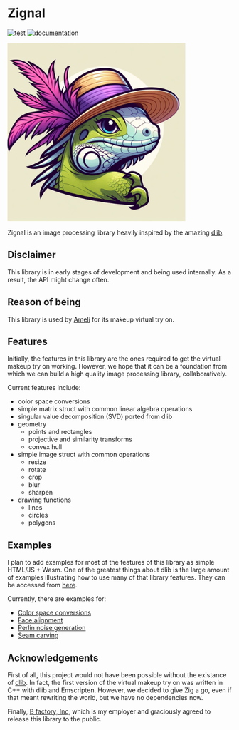 # Zignal
[![test](https://github.com/bfactory-ai/zignal/actions/workflows/test.yml/badge.svg)](https://github.com/bfactory-ai/zignal/actions/workflows/test.yml)
[![documentation](https://github.com/bfactory-ai/zignal/actions/workflows/documentation.yml/badge.svg)](https://github.com/bfactory-ai/zignal/actions/workflows/documentation.yml)

<img src="https://github.com/bfactory-ai/zignal/blob/master/assets/liza.jpg" width=400>

Zignal is an image processing library heavily inspired by the amazing [dlib](http://dlib.net).

## Disclaimer

This library is in early stages of development and being used internally.
As a result, the API might change often.


## Reason of being

This library is used by [Ameli](https://ameli.co.kr/) for its makeup virtual try on.

## Features

Initially, the features in this library are the ones required to get the virtual makeup try on working.
However, we hope that it can be a foundation from which we can build a high quality image processing library, collaboratively.

Current features include:

- color space conversions
- simple matrix struct with common linear algebra operations
- singular value decomposition (SVD) ported from dlib
- geometry
  - points and rectangles
  - projective and similarity transforms
  - convex hull
- simple image struct with common operations
  - resize
  - rotate
  - crop
  - blur
  - sharpen
- drawing functions
  - lines
  - circles
  - polygons

## Examples

I plan to add examples for most of the features of this library as simple HTML/JS + Wasm. One of the greatest things about dlib
is the large amount of examples illustrating how to use many of that library features.
They can be accessed from [here](https://bfactory-ai.github.io/zignal/examples/).

Currently, there are examples for:
- [Color space conversions](https://bfactory-ai.github.io/zignal/examples/colorspace.html)
- [Face alignment](https://bfactory-ai.github.io/zignal/examples/face-alignment.html)
- [Perlin noise generation](https://bfactory-ai.github.io/zignal/examples/perlin-noise.html)
- [Seam carving](https://bfactory-ai.github.io/zignal/examples/seam-carving.html)

## Acknowledgements

First of all, this project would not have been possible without the existance of [dlib](http://dlib.net).
In fact, the first version of the virtual makeup try on was written in C++ with dlib and Emscripten.
However, we decided to give Zig a go, even if that meant rewriting the world, but we have no dependencies now.

Finally, [B factory, Inc](https://www.bfactory.ai/), which is my employer and graciously agreed to release this library to the public.
